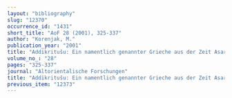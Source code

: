 ```yaml
---
layout: "bibliography"
slug: "12370"
occurrence_id: "1431"
short_title: "AoF 28 (2001), 325-337"
author: "Korenjak, M."
publication_year: "2001"
title: "Addikritušu: Ein namentlich genannter Grieche aus der Zeit Asarhaddons (680-669 v.Chr.). Überlegungen zu ABL 140"
volume_no_: "28"
pages: "325-337"
journal: "Altorientalische Forschungen"
title: "Addikritušu: Ein namentlich genannter Grieche aus der Zeit Asarhaddons (680-669 v.Chr.). Überlegungen zu ABL 140"
previous_item: "12373"
---
```

